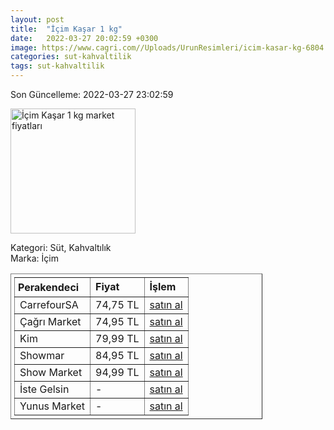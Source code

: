 ```yaml
---
layout: post
title:  "İçim Kaşar 1 kg"
date:   2022-03-27 20:02:59 +0300
image: https://www.cagri.com//Uploads/UrunResimleri/icim-kasar-kg-6804.jpg
categories: sut-kahvaltilik
tags: sut-kahvaltilik
---
```


Son Güncelleme: 2022-03-27 23:02:59

<img src="https://www.cagri.com//Uploads/UrunResimleri/icim-kasar-kg-6804.jpg" width="200" alt="İçim Kaşar 1 kg market fiyatları" />

Kategori: Süt, Kahvaltılık
<br />
Marka: İçim

<table border="1" style="padding: 5px;width:80%;">
  <tr>
    <td style="padding: 5px;"><strong>Perakendeci</strong></td>
    <td><strong>Fiyat</strong></td>
    <td><strong>İşlem</strong></td>
  </tr>
  <tr>
              <td title="CarrefourSA">CarrefourSA</td>
              <td>74,75 TL</td>
              <td><a title="CarrefourSA" target="_blank" href="https://www.carrefoursa.com/icim-kasar-peyniri-1-kg-p-30098209">satın al</a></td>
            </tr><tr>
              <td title="Çağrı Market">Çağrı Market</td>
              <td>74,95 TL</td>
              <td><a title="Çağrı Market" target="_blank" href="https://www.cagri.com/icim-kasar-kg">satın al</a></td>
            </tr><tr>
              <td title="Kim">Kim</td>
              <td>79,99 TL</td>
              <td><a title="Kim" target="_blank" href="https://www.kimgeldi.com/icim-taze-kasar-blok-kg">satın al</a></td>
            </tr><tr>
              <td title="Showmar">Showmar</td>
              <td>84,95 TL</td>
              <td><a title="Showmar" target="_blank" href="https://www.showmar.com.tr/urun/icim-taze-kasar-kg">satın al</a></td>
            </tr><tr>
              <td title="Show Market">Show Market</td>
              <td>94,99 TL</td>
              <td><a title="Show Market" target="_blank" href="https://www.showsanal.com/product/icim-peynir-kasar-taze-kg/8642af44-966f-44b3-b23e-4535cb8642f4">satın al</a></td>
            </tr><tr>
              <td title="İste Gelsin">İste Gelsin</td>
              <td>-</td>
              <td><a title="İste Gelsin" target="_blank" href="https://www.istegelsin.com/">satın al</a></td>
            </tr><tr>
              <td title="Yunus Market">Yunus Market</td>
              <td>-</td>
              <td><a title="Yunus Market" target="_blank" href="https://www.yunusonline.com/product/icim-kasar-1-kg/6dcd8665-2f83-4c6b-b16e-b91c4c37f66e">satın al</a></td>
            </tr>
</table>
